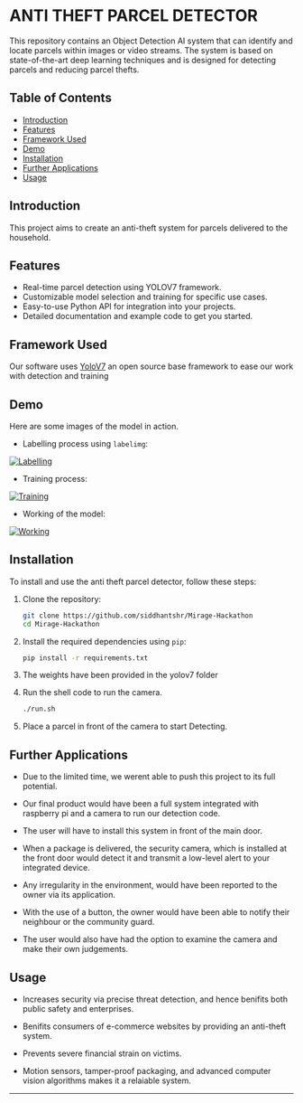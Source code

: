 # ANTI THEFT PARCEL DETECTOR
  
This repository contains an Object Detection AI system that can identify and locate parcels within images or video streams. The system is based on state-of-the-art deep learning techniques and is designed for detecting parcels and reducing parcel thefts.

## Table of Contents

- [Introduction](#introduction)
- [Features](#features)
- [Framework Used](#framework-used)
- [Demo](#demo)
- [Installation](#installation)
- [Further Applications](#further-applications)
- [Usage](#usage)

## Introduction

This project aims to create an anti-theft system for parcels delivered to the household.

## Features

- Real-time parcel detection using YOLOV7 framework.
- Customizable model selection and training for specific use cases.
- Easy-to-use Python API for integration into your projects.
- Detailed documentation and example code to get you started.

## Framework Used

Our software uses [YoloV7](https://github.com/WongKinYiu/yolov7) an open source base framework to ease our work with detection and training

## Demo

Here are some images of the model in action.

- Labelling process using `labelimg`:

[![Labelling](https://i.ibb.co/GHMvj3g/Screenshot-2023-11-04-at-7-38-29-PM.png)](https://i.ibb.co/GHMvj3g/Screenshot-2023-11-04-at-7-38-29-PM.png)


- Training process:

[![Training](https://i.ibb.co/yfs9hKJ/Screenshot-2023-11-04-at-7-32-33-PM.png)](https://i.ibb.co/yfs9hKJ/Screenshot-2023-11-04-at-7-32-33-PM.png)

- Working of the model:

[![Working](https://i.ibb.co/h7nQZtv/Screenshot-2023-11-04-at-7-43-38-PM.png)](https://i.ibb.co/h7nQZtv/Screenshot-2023-11-04-at-7-43-38-PM.png)

## Installation

To install and use the anti theft parcel detector, follow these steps:

1. Clone the repository:
   ```bash
   git clone https://github.com/siddhantshr/Mirage-Hackathon
   cd Mirage-Hackathon
   ```

2. Install the required dependencies using `pip`:
   ```bash
   pip install -r requirements.txt
   ```

3. The weights have been provided in the yolov7 folder

4. Run the shell code to run the camera.
    ```bash
    ./run.sh
    ```

5. Place a parcel in front of the camera to start Detecting.

## Further Applications

- Due to the limited time, we werent able to push this project to its full potential.

- Our final product would have been a full system integrated with raspberry pi and a camera to run our detection code.

- The user will have to install this system in front of the main door.

- When a package is delivered, the security camera, which is installed at the front door would detect it and transmit a low-level alert to your integrated device.

- Any irregularity in the environment, would have been reported to the owner via its application.

- With the use of a button, the owner would have been able to notify their neighbour or the
community guard.

- The user would also have had the option to examine the camera and make their own
judgements.

## Usage

- Increases security via precise threat detection, and hence benifits both public safety and enterprises.

- Benifits consumers of e-commerce websites by providing an anti-theft system.

- Prevents severe financial strain on victims.

- Motion sensors, tamper-proof packaging, and advanced computer vision algorithms makes it a relaiable system.

---